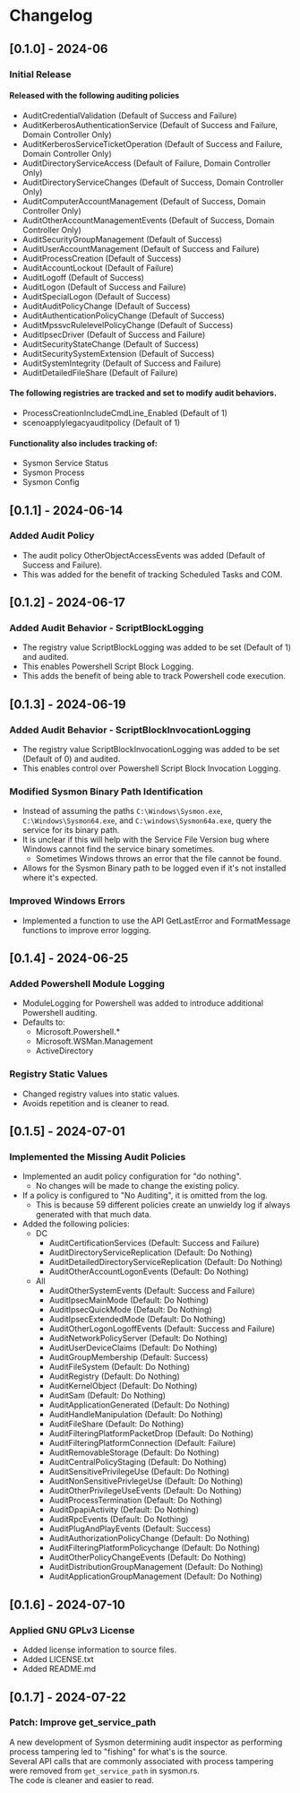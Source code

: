 # Changelog

## [0.1.0] - 2024-06
### Initial Release 
#### Released with the following auditing policies
- AuditCredentialValidation (Default of Success and Failure)
- AuditKerberosAuthenticationService (Default of Success and Failure, Domain Controller Only)
- AuditKerberosServiceTicketOperation (Default of Success and Failure, Domain Controller Only)
- AuditDirectoryServiceAccess (Default of Failure, Domain Controller Only)
- AuditDirectoryServiceChanges (Default of Success, Domain Controller Only)
- AuditComputerAccountManagement (Default of Success, Domain Controller Only)
- AuditOtherAccountManagementEvents (Default of Success, Domain Controller Only)
- AuditSecurityGroupManagement (Default of Success)
- AuditUserAccountManagement (Default of Success and Failure)
- AuditProcessCreation (Default of Success)
- AuditAccountLockout (Default of Failure)
- AuditLogoff (Default of Success)
- AuditLogon (Default of Success and Failure)
- AuditSpecialLogon (Default of Success)
- AuditAuditPolicyChange (Default of Success)
- AuditAuthenticationPolicyChange (Default of Success)
- AuditMpssvcRulelevelPolicyChange (Default of Success)
- AuditIpsecDriver (Default of Success and Failure)
- AuditSecurityStateChange (Default of Success)
- AuditSecuritySystemExtension (Default of Success)
- AuditSystemIntegrity (Default of Success and Failure)
- AuditDetailedFileShare (Default of Failure)  
#### The following registries are tracked and set to modify audit behaviors.  
- ProcessCreationIncludeCmdLine_Enabled (Default of 1)  
- scenoapplylegacyauditpolicy (Default of 1)  
#### Functionality also includes tracking of:
- Sysmon Service Status
- Sysmon Process
- Sysmon Config

## [0.1.1] - 2024-06-14
### Added Audit Policy
- The audit policy OtherObjectAccessEvents was added (Default of Success and Failure).
- This was added for the benefit of tracking Scheduled Tasks and COM.

## [0.1.2] - 2024-06-17
### Added Audit Behavior - ScriptBlockLogging
- The registry value ScriptBlockLogging was added to be set (Default of 1) and audited.  
- This enables Powershell Script Block Logging.  
- This adds the benefit of being able to track Powershell code execution.

## [0.1.3] - 2024-06-19
### Added Audit Behavior - ScriptBlockInvocationLogging
- The registry value ScriptBlockInvocationLogging was added to be set (Default of 0) and audited.  
- This enables control over Powershell Script Block Invocation Logging.  
### Modified Sysmon Binary Path Identification
- Instead of assuming the paths `C:\Windows\Sysmon.exe`, `C:\Windows\Sysmon64.exe`, and `C:\windows\Sysmon64a.exe`, query the service for its binary path.
- It is unclear if this will help with the Service File Version bug where Windows cannot find the service binary sometimes.
    - Sometimes Windows throws an error that the file cannot be found.
- Allows for the Sysmon Binary path to be logged even if it's not installed where it's expected.
### Improved Windows Errors
- Implemented a function to use the API GetLastError and FormatMessage functions to improve error logging.

## [0.1.4] - 2024-06-25
### Added Powershell Module Logging
- ModuleLogging for Powershell was added to introduce additional Powershell auditing.
- Defaults to:
    - Microsoft.Powershell.*
    - Microsoft.WSMan.Management
    - ActiveDirectory
### Registry Static Values
- Changed registry values into static values.
- Avoids repetition and is cleaner to read.

## [0.1.5] - 2024-07-01
### Implemented the Missing Audit Policies
- Implemented an audit policy configuration for "do nothing".
    - No changes will be made to change the existing policy.
- If a policy is configured to "No Auditing", it is omitted from the log.
    - This is because 59 different policies create an unwieldy log if always generated with that much data.
- Added the following policies:
    - DC
        - AuditCertificationServices (Default: Success and Failure)
        - AuditDirectoryServiceReplication (Default: Do Nothing)
        - AuditDetailedDirectoryServiceReplication (Default: Do Nothing)
        - AuditOtherAccountLogonEvents (Default: Do Nothing)
    - All
        - AuditOtherSystemEvents (Default: Success and Failure)
        - AuditIpsecMainMode (Default: Do Nothing)
        - AuditIpsecQuickMode (Default: Do Nothing)
        - AuditIpsecExtendedMode (Default: Do Nothing)
        - AuditOtherLogonLogoffEvents (Default: Success and Failure)
        - AuditNetworkPolicyServer (Default: Do Nothing)
        - AuditUserDeviceClaims (Default: Do Nothing)
        - AuditGroupMembership (Default: Success)
        - AuditFileSystem (Default: Do Nothing)
        - AuditRegistry (Default: Do Nothing)
        - AuditKernelObject (Default: Do Nothing)
        - AuditSam (Default: Do Nothing)
        - AuditApplicationGenerated (Default: Do Nothing)
        - AuditHandleManipulation (Default: Do Nothing)
        - AuditFileShare (Default: Do Nothing)
        - AuditFilteringPlatformPacketDrop (Default: Do Nothing)
        - AuditFilteringPlatformConnection (Default: Failure)
        - AuditRemovableStorage (Default: Do Nothing)
        - AuditCentralPolicyStaging (Default: Do Nothing)
        - AuditSensitivePrivilegeUse (Default: Do Nothing)
        - AuditNonSensitivePrivlegeUse (Default: Do Nothing)
        - AuditOtherPrivilegeUseEvents (Default: Do Nothing)
        - AuditProcessTermination (Default: Do Nothing)
        - AuditDpapiActivity (Default: Do Nothing)
        - AuditRpcEvents (Default: Do Nothing)
        - AuditPlugAndPlayEvents (Default: Success)
        - AuditAuthorizationPolicyChange (Default: Do Nothing)
        - AuditFilteringPlatformPolicychange (Default: Do Nothing)
        - AuditOtherPolicyChangeEvents (Default: Do Nothing)
        - AuditDistributionGroupManagement (Default: Do Nothing)
        - AuditApplicationGroupManagement (Default: Do Nothing)

## [0.1.6] - 2024-07-10
### Applied GNU GPLv3 License
- Added license information to source files.
- Added LICENSE.txt
- Added README.md

## [0.1.7] - 2024-07-22
### Patch: Improve get_service_path
A new development of Sysmon determining audit inspector as performing process tampering led to "fishing" for what's is the source.  
Several API calls that are commonly associated with process tampering were removed from `get_service_path` in sysmon.rs.  
The code is cleaner and easier to read.  